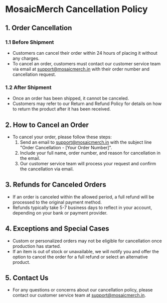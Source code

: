 # MosaicMerch Cancellation Policy

## 1. Order Cancellation

### 1.1 Before Shipment

- Customers can cancel their order within 24 hours of placing it without any charges.
- To cancel an order, customers must contact our customer service team via email at <support@mosaicmerch.in> with their order number and cancellation request.

### 1.2 After Shipment

- Once an order has been shipped, it cannot be canceled.
- Customers may refer to our Return and Refund Policy for details on how to return the product after it has been received.

## 2. How to Cancel an Order

- To cancel your order, please follow these steps:
  1. Send an email to <support@mosaicmerch.in> with the subject line "Order Cancellation - [Your Order Number]".
  2. Include your full name, order number, and reason for cancellation in the email.
  3. Our customer service team will process your request and confirm the cancellation via email.

## 3. Refunds for Canceled Orders

- If an order is canceled within the allowed period, a full refund will be processed to the original payment method.
- Refunds typically take 5-7 business days to reflect in your account, depending on your bank or payment provider.

## 4. Exceptions and Special Cases

- Custom or personalized orders may not be eligible for cancellation once production has started.
- If an item is out of stock or unavailable, we will notify you and offer the option to cancel the order for a full refund or select an alternative product.

## 5. Contact Us

- For any questions or concerns about our cancellation policy, please contact our customer service team at <support@mosaicmerch.in>.
